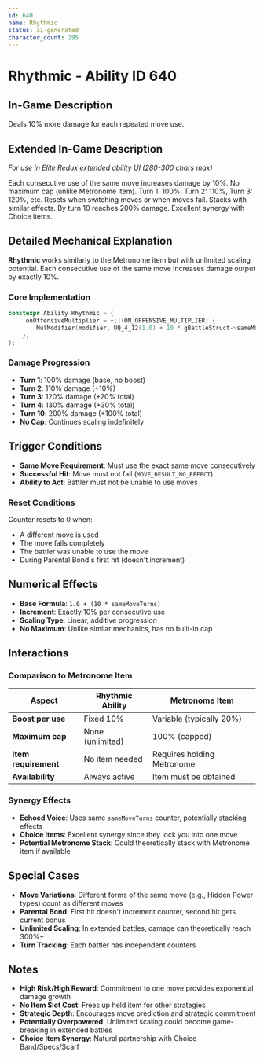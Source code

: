 ```yaml
---
id: 640
name: Rhythmic
status: ai-generated
character_count: 295
---
```


# Rhythmic - Ability ID 640

## In-Game Description
Deals 10% more damage for each repeated move use.

## Extended In-Game Description
*For use in Elite Redux extended ability UI (280-300 chars max)*

Each consecutive use of the same move increases damage by 10%. No maximum cap (unlike Metronome item). Turn 1: 100%, Turn 2: 110%, Turn 3: 120%, etc. Resets when switching moves or when moves fail. Stacks with similar effects. By turn 10 reaches 200% damage. Excellent synergy with Choice items.

## Detailed Mechanical Explanation

**Rhythmic** works similarly to the Metronome item but with unlimited scaling potential. Each consecutive use of the same move increases damage output by exactly 10%.

### Core Implementation
```cpp
constexpr Ability Rhythmic = {
    .onOffensiveMultiplier = +[](ON_OFFENSIVE_MULTIPLIER) { 
        MulModifier(modifier, UQ_4_12(1.0) + 10 * gBattleStruct->sameMoveTurns[battler]); 
    },
};
```

### Damage Progression
- **Turn 1**: 100% damage (base, no boost)
- **Turn 2**: 110% damage (+10%)
- **Turn 3**: 120% damage (+20% total)
- **Turn 4**: 130% damage (+30% total)
- **Turn 10**: 200% damage (+100% total)
- **No Cap**: Continues scaling indefinitely

## Trigger Conditions

- **Same Move Requirement**: Must use the exact same move consecutively
- **Successful Hit**: Move must not fail (`MOVE_RESULT_NO_EFFECT`)
- **Ability to Act**: Battler must not be unable to use moves

### Reset Conditions
Counter resets to 0 when:
- A different move is used
- The move fails completely
- The battler was unable to use the move
- During Parental Bond's first hit (doesn't increment)

## Numerical Effects

- **Base Formula**: `1.0 + (10 * sameMoveTurns)`
- **Increment**: Exactly 10% per consecutive use
- **Scaling Type**: Linear, additive progression
- **No Maximum**: Unlike similar mechanics, has no built-in cap

## Interactions

### Comparison to Metronome Item
| Aspect | Rhythmic Ability | Metronome Item |
|--------|------------------|----------------|
| **Boost per use** | Fixed 10% | Variable (typically 20%) |
| **Maximum cap** | None (unlimited) | 100% (capped) |
| **Item requirement** | No item needed | Requires holding Metronome |
| **Availability** | Always active | Item must be obtained |

### Synergy Effects
- **Echoed Voice**: Uses same `sameMoveTurns` counter, potentially stacking effects
- **Choice Items**: Excellent synergy since they lock you into one move
- **Potential Metronome Stack**: Could theoretically stack with Metronome item if available

## Special Cases

- **Move Variations**: Different forms of the same move (e.g., Hidden Power types) count as different moves
- **Parental Bond**: First hit doesn't increment counter, second hit gets current bonus
- **Unlimited Scaling**: In extended battles, damage can theoretically reach 300%+ 
- **Turn Tracking**: Each battler has independent counters

## Notes

- **High Risk/High Reward**: Commitment to one move provides exponential damage growth
- **No Item Slot Cost**: Frees up held item for other strategies
- **Strategic Depth**: Encourages move prediction and strategic commitment
- **Potentially Overpowered**: Unlimited scaling could become game-breaking in extended battles
- **Choice Item Synergy**: Natural partnership with Choice Band/Specs/Scarf